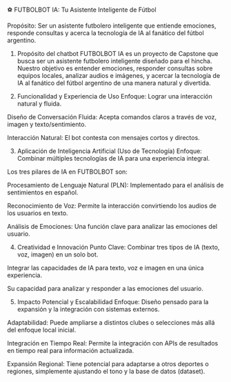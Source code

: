 ⚽ FUTBOLBOT IA: Tu Asistente Inteligente de Fútbol

Propósito: Ser un asistente futbolero inteligente que entiende emociones, responde consultas y acerca la tecnología de IA al fanático del fútbol argentino.

1) Propósito del chatbot
FUTBOLBOT IA es un proyecto de Capstone que busca ser un asistente futbolero inteligente diseñado para el hincha. Nuestro objetivo es entender emociones, responder consultas sobre equipos locales, analizar audios e imágenes, y acercar la tecnología de IA al fanático del fútbol argentino de una manera natural y divertida.

2) Funcionalidad y Experiencia de Uso
Enfoque: Lograr una interacción natural y fluida.

Diseño de Conversación Fluida: Acepta comandos claros a través de voz, imagen y texto/sentimiento.

Interacción Natural: El bot contesta con mensajes cortos y directos.

3) Aplicación de Inteligencia Artificial (Uso de Tecnología)
Enfoque: Combinar múltiples tecnologías de IA para una experiencia integral.

Los tres pilares de IA en FUTBOLBOT son:

Procesamiento de Lenguaje Natural (PLN): Implementado para el análisis de sentimientos en español.

Reconocimiento de Voz: Permite la interacción convirtiendo los audios de los usuarios en texto.

Análisis de Emociones: Una función clave para analizar las emociones del usuario.

4) Creatividad e Innovación
Punto Clave: Combinar tres tipos de IA (texto, voz, imagen) en un solo bot.

Integrar las capacidades de IA para texto, voz e imagen en una única experiencia.

Su capacidad para analizar y responder a las emociones del usuario.

5) Impacto Potencial y Escalabilidad
Enfoque: Diseño pensado para la expansión y la integración con sistemas externos.

Adaptabilidad: Puede ampliarse a distintos clubes o selecciones más allá del enfoque local inicial.

Integración en Tiempo Real: Permite la integración con APIs de resultados en tiempo real para información actualizada.

Expansión Regional: Tiene potencial para adaptarse a otros deportes o regiones, simplemente ajustando el tono y la base de datos (dataset).
